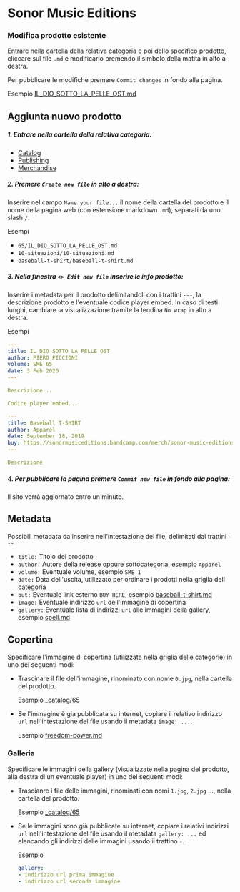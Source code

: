 # Sonor Music Editions

### Modifica prodotto esistente

Entrare nella cartella della relativa categoria e poi dello specifico prodotto, cliccare sul file `.md` e modificarlo premendo il simbolo della matita in alto a destra.

Per pubblicare le modifiche premere `Commit changes` in fondo alla pagina.

Esempio [IL_DIO_SOTTO_LA_PELLE_OST.md](https://github.com/sonormusiceditions/prova/edit/master/_catalog/65/IL_DIO_SOTTO_LA_PELLE_OST.md)

## Aggiunta nuovo prodotto

##### 1. Entrare nella cartella della relativa categoria:
  - [Catalog](https://github.com/sonormusiceditions/prova/tree/master/_catalog)
  - [Publishing](https://github.com/sonormusiceditions/prova/tree/master/_merchandise)
  - [Merchandise](https://github.com/sonormusiceditions/prova/tree/master/_publishing)

##### 2. Premere `Create new file` in alto a destra:

Inserire nel campo `Name your file...` il nome della cartella del prodotto e il nome della pagina web (con estensione markdown `.md`), separati da uno slash `/`.

  Esempi

  - `65/IL_DIO_SOTTO_LA_PELLE_OST.md`
  - `10-situazioni/10-situazioni.md`
  - `baseball-t-shirt/baseball-t-shirt.md`

##### 3. Nella finestra `<> Edit new file` inserire le info prodotto:

Inserire i metadata per il prodotto delimitandoli con i trattini `---`, la descrizione prodotto e l'eventuale codice player embed. In caso di testi lunghi, cambiare la visualizzazione tramite la tendina `No wrap` in alto a destra.
  
  Esempi
  
  ```yml
  ---
  title: IL DIO SOTTO LA PELLE OST
  author: PIERO PICCIONI
  volume: SME 65
  date: 3 Feb 2020
  ---
  
  Descrizione...
  
  Codice player embed...
  ```
  
  ```yml
  ---
  title: Baseball T-SHIRT
  author: Apparel
  date: September 18, 2019
  buy: https://sonormusiceditions.bandcamp.com/merch/sonor-music-editions-light-grey-t-shirt
  ---
  
  Descrizione
  ```
  
##### 4. Per pubblicare la pagina premere `Commit new file` in fondo alla pagina:

Il sito verrà aggiornato entro un minuto.

## Metadata

Possibili metadata da inserire nell'intestazione del file, delimitati dai trattini `---`

- `title:` Titolo del prodotto
- `author:` Autore della release oppure sottocategoria, esempio `Apparel`
- `volume:` Eventuale volume, esempio `SME 1`
- `date:` Data dell'uscita, utilizzato per ordinare i prodotti nella griglia dell categoria
- `but:` Eventuale link esterno `BUY HERE`, esempio [baseball-t-shirt.md](https://github.com/sonormusiceditions/prova/edit/master/_merchandise/baseball-t-shirt/baseball-t-shirt.md)
- `image:` Eventuale indirizzo `url` dell'immagine di copertina
- `gallery:` Eventuale lista di indirizzi `url` alle immagini della gallery, esempio [spell.md](https://github.com/sonormusiceditions/prova/edit/master/_catalog/spell/spell.md)

## Copertina

Specificare l'immagine di copertina (utilizzata nella griglia delle categorie) in uno dei seguenti modi:

- Trascinare il file dell'immagine, rinominato con nome `0.jpg`, nella cartella del prodotto.

  Esempio [_catalog/65](https://github.com/sonormusiceditions/prova/tree/master/_catalog/65)
- Se l'immagine è gia pubblicata su internet, copiare il relativo indirizzo `url` nell'intestazione del file usando il metadata `image: ...`.

  Esempio [freedom-power.md](https://github.com/sonormusiceditions/prova/edit/master/_catalog/1/freedom-power.md)

### Galleria

Specificare le immagini della gallery (visualizzate nella pagina del prodotto, alla destra di un eventuale player) in uno dei seguenti modi:

- Trascianre i file delle immagini, rinominati con nomi `1.jpg`, `2.jpg` ..., nella cartella del prodotto.

  Esempio [_catalog/65](https://github.com/sonormusiceditions/prova/tree/master/_catalog/65)
- Se le immagini sono già pubblicate su internet, copiare i relativi indirizzi `url` nell'intestazione del file usando il metadata `gallery: ...` ed elencando gli indirizzi delle immagini usando il trattino `-`.
  
  Esempio
  
  ```yml
  gallery:
  - indirizzo url prima immagine
  - indirizzo url seconda immagine
  ```

